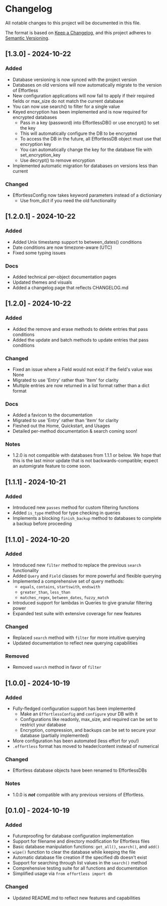 # Changelog

All notable changes to this project will be documented in this file.

The format is based on [Keep a Changelog](https://keepachangelog.com/en/1.0.0/),
and this project adheres to [Semantic Versioning](https://semver.org/spec/v2.0.0.html).

## [1.3.0] - 2024-10-22

### Added

- Database versioning is now synced with the project version
- Databases on old versions will now automatically migrate to the version of Effortless
- New configuration applications will now fail to apply if their required fields or max_size do not match the current database
- You can now use search() to filter for a single value
- Keyed encryption has been implemented and is now required for encrypted databases
  - Pass in a key (password) into EffortlessDB() or use encrypt() to set the key
  - This will automatically configure the DB to be encrypted
  - To access the DB in the future, all EffortlessDB object must use that encryption key
  - You can automatically change the key for the database file with set_encryption_key
  - Use decrypt() to remove encryption
- Implemented automatic migration for databases on versions less than current

### Changed

- EffortlessConfig now takes keyword parameters instead of a dictioniary
  - Use from_dict if you need the old functionality

## [1.2.0.1] - 2024-10-22

### Added

- Added Unix timestamp support to between_dates() conditions
- Date conditions are now timezone-aware (UTC)
- Fixed some typing issues

### Docs

- Added technical per-object documentation pages
- Updated themes and visuals
- Added a changelog page that reflects CHANGELOG.md

## [1.2.0] - 2024-10-22

### Added

- Added the remove and erase methods to delete entries that pass conditions
- Added the update and batch methods to update entries that pass conditions

### Changed

- Fixed an issue where a Field would not exist if the field's value was None
- Migrated to use 'Entry' rather than 'Item' for clarity
- Multiple entries are now returned in a list format rather than a dict format

### Docs

- Added a favicon to the documentation
- Migrated to use 'Entry' rather than 'Item' for clarity
- Fleshed out the Home, Quickstart, and Usages
- Detailed per-method documentation & search coming soon!

### Notes

- 1.2.0 is not compatible with databases from 1.1.1 or below. We hope that this is the last minor update that is not backwards-compatible; expect an automigrate feature to come soon.

## [1.1.1] - 2024-10-21

### Added

- Introduced new `passes` method for custom filtering functions
- Added `is_type` method for type checking in queries
- Implements a blocking `finish_backup` method to databases to complete a backup before proceeding

## [1.1.0] - 2024-10-20

### Added

- Introduced new `filter` method to replace the previous `search` functionality
- Added `Query` and `Field` classes for more powerful and flexible querying
- Implemented a comprehensive set of query methods:
  - `equals`, `contains`, `startswith`, `endswith`
  - `greater_than`, `less_than`
  - `matches_regex`, `between_dates`, `fuzzy_match`
- Introduced support for lambdas in Queries to give granular filtering power
- Expanded test suite with extensive coverage for new features

### Changed

- Replaced `search` method with `filter` for more intuitive querying
- Updated documentation to reflect new querying capabilities

### Removed

- Removed `search` method in favor of `filter`

## [1.0.0] - 2024-10-19

### Added

- Fully-fledged configuration support has been implemented
  - Make an `EffortlessConfig` and `configure` your DB with it
  - Configurations like readonly, max_size, and required can be set to restrict
your database
  - Encryption, compression, and backups can be set to secure your database
  (partially implemented)
- More configuration has been automated (less effort for you!)
- `.effortless` format has moved to header/content instead of numerical

### Changed

- Effortless database objects have been renamed to EffortlessDBs

### Notes

- 1.0.0 is ***not*** compatible with any previous versions of Effortless.

## [0.1.0] - 2024-10-19

### Added

- Futureproofing for database configuration implementation
- Support for filename and directory modification for Effortless files
- Basic database manipulation functions: `get_all()`, `search()`, and `add()`
- `wipe()` function to clear the database while keeping the file
- Automatic database file creation if the specified db doesn't exist
- Support for searching through list values in the `search()` method
- Comprehensive testing suite for all functions and documentation
- Simplified usage via `from effortless import db`

### Changed

- Updated README.md to reflect new features and capabilities
